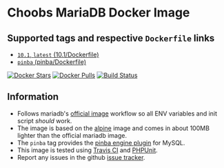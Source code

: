 # Choobs MariaDB Docker Image #

## Supported tags and respective `Dockerfile` links ##

- [`10.1`, `latest` (10.1/Dockerfile)](https://github.com/choobs/docker-mariadb/blob/master/10.1/Dockerfile)
- [`pinba` (pinba/Dockerfile)](https://github.com/choobs/docker-mariadb/blob/master/pinba/Dockerfile)

[![Docker Stars](https://img.shields.io/docker/stars/choobs/mariadb.svg)](https://hub.docker.com/r/choobs/mariadb/) [![Docker Pulls](https://img.shields.io/docker/pulls/choobs/mariadb.svg)](https://hub.docker.com/r/choobs/mariadb/) [![Build Status](https://travis-ci.org/choobs/docker-mariadb.svg?branch=master)](https://travis-ci.org/choobs/docker-mariadb)

## Information ##

- Follows mariadb's [official image](https://hub.docker.com/r/library/mariadb/) workflow so all ENV variables and init script *should* work.
- The image is based on the [alpine](https://hub.docker.com/_/alpine/) image and comes in about 100MB lighter than the official mariadb image.
- The `pinba` tag provides the [pinba engine plugin](http://pinba.org) for MySQL.
- This image is tested using [Travis CI](https://travis-ci.org) and [PHPUnit](https://phpunit.de/).
- Report any issues in the github [issue tracker](https://github.com/choobs/docker-mariadb/issues/new).
